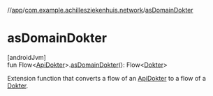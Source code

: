 //[app](../../index.md)/[com.example.achillesziekenhuis.network](index.md)/[asDomainDokter](as-domain-dokter.md)

# asDomainDokter

[androidJvm]\
fun Flow&lt;[ApiDokter](-api-dokter/index.md)&gt;.[asDomainDokter](as-domain-dokter.md)(): Flow&lt;[Dokter](../com.example.achillesziekenhuis.model/-dokter/index.md)&gt;

Extension function that converts a flow of an [ApiDokter](-api-dokter/index.md) to a flow of a [Dokter](../com.example.achillesziekenhuis.model/-dokter/index.md).
